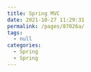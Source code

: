 ```yaml
---
title: Spring MVC
date: 2021-10-27 11:29:31
permalink: /pages/87026a/
tags: 
  - null
categories: 
  - Spring
  - Spring
---
```

